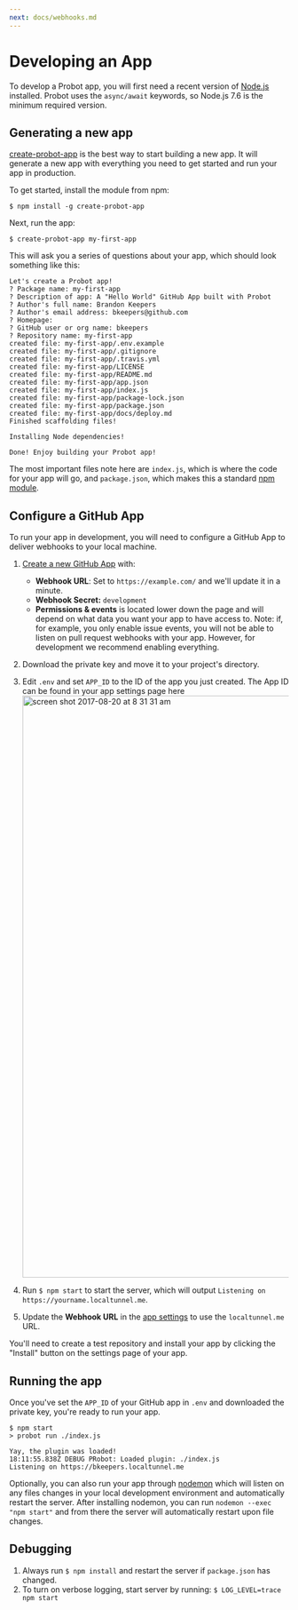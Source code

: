 ```yaml
---
next: docs/webhooks.md
---
```


# Developing an App

To develop a Probot app, you will first need a recent version of [Node.js](https://nodejs.org/) installed. Probot uses the `async/await` keywords, so Node.js 7.6 is the minimum required version.

## Generating a new app

[create-probot-app](https://github.com/probot/create-probot-app) is the best way to start building a new app. It will generate a new app with everything you need to get started and run your app in production.

To get started, install the module from npm:

```
$ npm install -g create-probot-app
```

Next, run the app:

```
$ create-probot-app my-first-app
```

This will ask you a series of questions about your app, which should look something like this:

```
Let's create a Probot app!
? Package name: my-first-app
? Description of app: A "Hello World" GitHub App built with Probot
? Author's full name: Brandon Keepers
? Author's email address: bkeepers@github.com
? Homepage:
? GitHub user or org name: bkeepers
? Repository name: my-first-app
created file: my-first-app/.env.example
created file: my-first-app/.gitignore
created file: my-first-app/.travis.yml
created file: my-first-app/LICENSE
created file: my-first-app/README.md
created file: my-first-app/app.json
created file: my-first-app/index.js
created file: my-first-app/package-lock.json
created file: my-first-app/package.json
created file: my-first-app/docs/deploy.md
Finished scaffolding files!

Installing Node dependencies!

Done! Enjoy building your Probot app!
```

The most important files note here are `index.js`, which is where the code for your app will go, and `package.json`, which makes this a standard [npm module](https://docs.npmjs.com/files/package.json).

## Configure a GitHub App

To run your app in development, you will need to configure a GitHub App to deliver webhooks to your local machine.

1. [Create a new GitHub App](https://github.com/settings/apps/new) with:
    - **Webhook URL**: Set to `https://example.com/` and we'll update it in a minute.
    - **Webhook Secret:** `development`
    - **Permissions & events** is located lower down the page and will depend on what data you want your app to have access to. Note: if, for example, you only enable issue events, you will not be able to listen on pull request webhooks with your app. However, for development we recommend enabling everything.
1. Download the private key and move it to your project's directory.
1. Edit `.env` and set `APP_ID` to the ID of the app you just created. The App ID can be found in your app settings page here <img width="1048" alt="screen shot 2017-08-20 at 8 31 31 am" src="https://user-images.githubusercontent.com/13410355/29496168-044b9a48-8582-11e7-8be4-39cc75090647.png">

1. Run `$ npm start` to start the server, which will output `Listening on https://yourname.localtunnel.me`.
1. Update the **Webhook URL** in the [app settings](https://github.com/settings/apps) to use the `localtunnel.me` URL.

You'll need to create a test repository and install your app by clicking the "Install" button on the settings page of your app.

## Running the app

Once you've set the `APP_ID` of your GitHub app in `.env` and downloaded the private key, you're ready to run your app.

```
$ npm start
> probot run ./index.js

Yay, the plugin was loaded!
18:11:55.838Z DEBUG PRobot: Loaded plugin: ./index.js
Listening on https://bkeepers.localtunnel.me
```

Optionally, you can also run your app through [nodemon](https://github.com/remy/nodemon#nodemon) which will listen on any files changes in your local development environment and automatically restart the server. After installing nodemon, you can run `nodemon --exec "npm start"` and from there the server will automatically restart upon file changes.

## Debugging

1. Always run `$ npm install` and restart the server if `package.json` has changed.
1. To turn on verbose logging, start server by running: `$ LOG_LEVEL=trace npm start`

